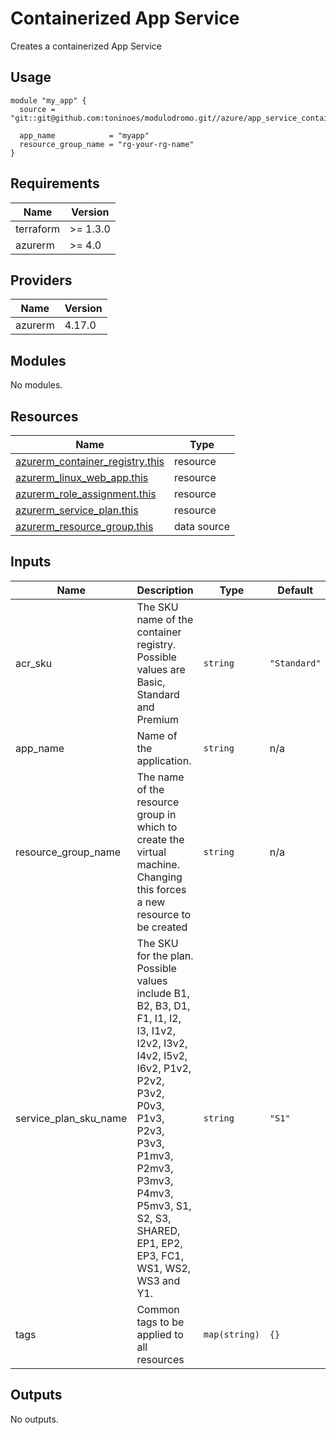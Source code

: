 # Containerized App Service

Creates a containerized App Service



## Usage

```hcl
module "my_app" {
  source = "git::git@github.com:toninoes/modulodromo.git//azure/app_service_containerized"

  app_name            = "myapp"
  resource_group_name = "rg-your-rg-name"
}
```

## Requirements

| Name | Version |
|------|---------|
| terraform | >= 1.3.0 |
| azurerm | >= 4.0 |

## Providers

| Name | Version |
|------|---------|
| azurerm | 4.17.0 |

## Modules

No modules.

## Resources

| Name | Type |
|------|------|
| [azurerm_container_registry.this](https://registry.terraform.io/providers/hashicorp/azurerm/latest/docs/resources/container_registry) | resource |
| [azurerm_linux_web_app.this](https://registry.terraform.io/providers/hashicorp/azurerm/latest/docs/resources/linux_web_app) | resource |
| [azurerm_role_assignment.this](https://registry.terraform.io/providers/hashicorp/azurerm/latest/docs/resources/role_assignment) | resource |
| [azurerm_service_plan.this](https://registry.terraform.io/providers/hashicorp/azurerm/latest/docs/resources/service_plan) | resource |
| [azurerm_resource_group.this](https://registry.terraform.io/providers/hashicorp/azurerm/latest/docs/data-sources/resource_group) | data source |

## Inputs

| Name | Description | Type | Default | Required |
|------|-------------|------|---------|:--------:|
| acr\_sku | The SKU name of the container registry. Possible values are Basic, Standard and Premium | `string` | `"Standard"` | no |
| app\_name | Name of the application. | `string` | n/a | yes |
| resource\_group\_name | The name of the resource group in which to create the virtual machine. Changing this forces a new resource to be created | `string` | n/a | yes |
| service\_plan\_sku\_name | The SKU for the plan. Possible values include B1, B2, B3, D1, F1, I1, I2, I3, I1v2, I2v2, I3v2, I4v2, I5v2, I6v2, P1v2, P2v2, P3v2, P0v3, P1v3, P2v3, P3v3, P1mv3, P2mv3, P3mv3, P4mv3, P5mv3, S1, S2, S3, SHARED, EP1, EP2, EP3, FC1, WS1, WS2, WS3 and Y1. | `string` | `"S1"` | no |
| tags | Common tags to be applied to all resources | `map(string)` | `{}` | no |

## Outputs

No outputs.
